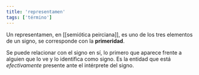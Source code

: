 ```yaml
---
title: 'representamen'
tags: ['término']
---
```


Un representamen, en [[semiótica peirciana]], es uno de los tres elementos de un signo, se corresponde con la **primeridad**.

Se puede relacionar con el signo en sí, lo primero que aparece frente a alguien que lo ve y lo identifica como signo. Es la entidad que está *efectivamente* presente ante el intérprete del signo.